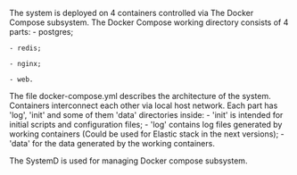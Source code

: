 The system is deployed on 4 containers controlled via The Docker Compose subsystem.
The Docker Compose working directory consists of 4 parts: 
    - postgres;
    
    - redis;
    
    - nginx;
    
    - web.

The file docker-compose.yml describes the architecture of the system.
Containers interconnect each other via local host network.
Each part has 'log', 'init' and some of them 'data' directories inside: 
    - 'init' is intended for initial scripts and configuration files;
    - 'log' contains log files generated by working containers (Could be used for Elastic stack in the next versions);
    - 'data' for the data generated by the working containers.

The SystemD is used for managing Docker compose subsystem.
